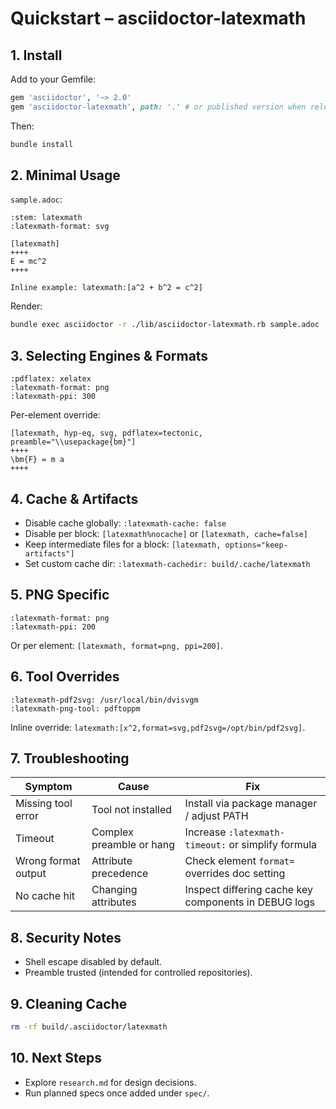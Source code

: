 # Quickstart – asciidoctor-latexmath

## 1. Install
Add to your Gemfile:
```ruby
gem 'asciidoctor', '~> 2.0'
gem 'asciidoctor-latexmath', path: '.' # or published version when released
```
Then:
```bash
bundle install
```

## 2. Minimal Usage
`sample.adoc`:
```adoc
:stem: latexmath
:latexmath-format: svg

[latexmath]
++++
E = mc^2
++++

Inline example: latexmath:[a^2 + b^2 = c^2]
```
Render:
```bash
bundle exec asciidoctor -r ./lib/asciidoctor-latexmath.rb sample.adoc
```

## 3. Selecting Engines & Formats
```adoc
:pdflatex: xelatex
:latexmath-format: png
:latexmath-ppi: 300
```
Per-element override:
```adoc
[latexmath, hyp-eq, svg, pdflatex=tectonic, preamble="\\usepackage{bm}"]
++++
\bm{F} = m a
++++
```

## 4. Cache & Artifacts
- Disable cache globally: `:latexmath-cache: false`
- Disable per block: `[latexmath%nocache]` or `[latexmath, cache=false]`
- Keep intermediate files for a block: `[latexmath, options="keep-artifacts"]`
- Set custom cache dir: `:latexmath-cachedir: build/.cache/latexmath`

## 5. PNG Specific
```adoc
:latexmath-format: png
:latexmath-ppi: 200
```
Or per element: `[latexmath, format=png, ppi=200]`.

## 6. Tool Overrides
```adoc
:latexmath-pdf2svg: /usr/local/bin/dvisvgm
:latexmath-png-tool: pdftoppm
```
Inline override: `latexmath:[x^2,format=svg,pdf2svg=/opt/bin/pdf2svg]`.

## 7. Troubleshooting
| Symptom | Cause | Fix |
|---------|-------|-----|
| Missing tool error | Tool not installed | Install via package manager / adjust PATH |
| Timeout | Complex preamble or hang | Increase `:latexmath-timeout:` or simplify formula |
| Wrong format output | Attribute precedence | Check element `format=` overrides doc setting |
| No cache hit | Changing attributes | Inspect differing cache key components in DEBUG logs |

## 8. Security Notes
- Shell escape disabled by default.
- Preamble trusted (intended for controlled repositories).

## 9. Cleaning Cache
```bash
rm -rf build/.asciidoctor/latexmath
```

## 10. Next Steps
- Explore `research.md` for design decisions.
- Run planned specs once added under `spec/`.
